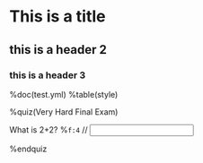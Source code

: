 # This is a title
## this is a header 2
### this is a  header 3

%doc(test.yml)
%table(style)

%quiz(Very Hard Final Exam)

What is 2+2? %`f:4`     // <input type="text" name="q1">

%endquiz